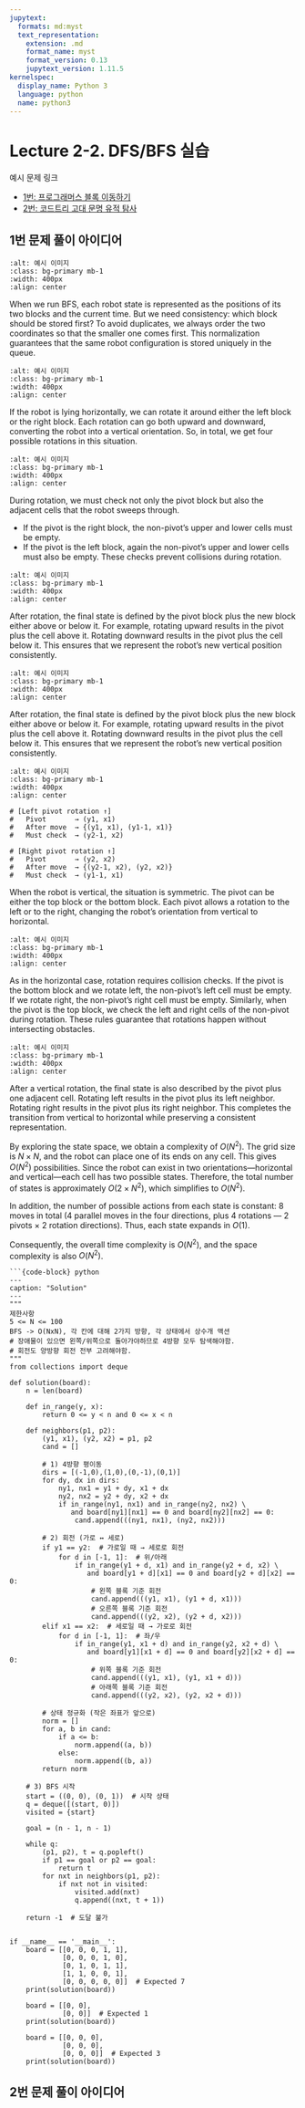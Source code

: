 ```yaml
---
jupytext:
  formats: md:myst
  text_representation:
    extension: .md
    format_name: myst
    format_version: 0.13
    jupytext_version: 1.11.5
kernelspec:
  display_name: Python 3
  language: python
  name: python3
---
```


# Lecture 2-2. DFS/BFS 실습

예시 문제 링크 
- [1번: 프로그래머스 블록 이동하기](https://school.programmers.co.kr/learn/courses/30/lessons/60063)
- [2번: 코드트리 고대 문명 유적 탐사](https://www.codetree.ai/ko/frequent-problems/samsung-sw/problems/ancient-ruin-exploration/description)

## 1번 문제 풀이 아이디어 

```{image} ../../assets/img/DFS_BFSPS/1.png
:alt: 예시 이미지
:class: bg-primary mb-1
:width: 400px
:align: center
```

When we run BFS, each robot state is represented as the positions of its two blocks and the current time. But we need consistency: which block should be stored first? To avoid duplicates, we always order the two coordinates so that the smaller one comes first. This normalization guarantees that the same robot configuration is stored uniquely in the queue.



```{image} ../../assets/img/DFS_BFSPS/2.png
:alt: 예시 이미지
:class: bg-primary mb-1
:width: 400px
:align: center
```
If the robot is lying horizontally, we can rotate it around either the left block or the right block. Each rotation can go both upward and downward, converting the robot into a vertical orientation. So, in total, we get four possible rotations in this situation.


```{image} ../../assets/img/DFS_BFSPS/2.png
:alt: 예시 이미지
:class: bg-primary mb-1
:width: 400px
:align: center
```
During rotation, we must check not only the pivot block but also the adjacent cells that the robot sweeps through.
- If the pivot is the right block, the non-pivot’s upper and lower cells must be empty.
- If the pivot is the left block, again the non-pivot’s upper and lower cells must also be empty.
These checks prevent collisions during rotation.


```{image} ../../assets/img/DFS_BFSPS/3.png
:alt: 예시 이미지
:class: bg-primary mb-1
:width: 400px
:align: center
```

After rotation, the final state is defined by the pivot block plus the new block either above or below it.
For example, rotating upward results in the pivot plus the cell above it.
Rotating downward results in the pivot plus the cell below it.
This ensures that we represent the robot’s new vertical position consistently.

```{image} ../../assets/img/DFS_BFSPS/4.png
:alt: 예시 이미지
:class: bg-primary mb-1
:width: 400px
:align: center
```

After rotation, the final state is defined by the pivot block plus the new block either above or below it. For example, rotating upward results in the pivot plus the cell above it.
Rotating downward results in the pivot plus the cell below it.
This ensures that we represent the robot’s new vertical position consistently.


```{image} ../../assets/img/DFS_BFSPS/5.png
:alt: 예시 이미지
:class: bg-primary mb-1
:width: 400px
:align: center
```

```{code-block} python
# [Left pivot rotation ↑]
#   Pivot       → (y1, x1)
#   After move  → {(y1, x1), (y1-1, x1)}
#   Must check  → (y2-1, x2)

# [Right pivot rotation ↑]
#   Pivot       → (y2, x2)
#   After move  → {(y2-1, x2), (y2, x2)}
#   Must check  → (y1-1, x1)
```

When the robot is vertical, the situation is symmetric.
The pivot can be either the top block or the bottom block.
Each pivot allows a rotation to the left or to the right, changing the robot’s orientation from vertical to horizontal.

```{image} ../../assets/img/DFS_BFSPS/6.png
:alt: 예시 이미지
:class: bg-primary mb-1
:width: 400px
:align: center
```

As in the horizontal case, rotation requires collision checks.
If the pivot is the bottom block and we rotate left, the non-pivot’s left cell must be empty.
If we rotate right, the non-pivot’s right cell must be empty.
Similarly, when the pivot is the top block, we check the left and right cells of the non-pivot during rotation.
These rules guarantee that rotations happen without intersecting obstacles.

```{image} ../../assets/img/DFS_BFSPS/7.png
:alt: 예시 이미지
:class: bg-primary mb-1
:width: 400px
:align: center
```

After a vertical rotation, the final state is also described by the pivot plus one adjacent cell.
Rotating left results in the pivot plus its left neighbor.
Rotating right results in the pivot plus its right neighbor.
This completes the transition from vertical to horizontal while preserving a consistent representation.

By exploring the state space, we obtain a complexity of $O(N^2)$.
The grid size is $N \times N$, and the robot can place one of its ends on any cell. This gives $O(N^2)$ possibilities. Since the robot can exist in two orientations—horizontal and vertical—each cell has two possible states. Therefore, the total number of states is approximately $O(2 \times N^2)$, which simplifies to $O(N^2)$.

In addition, the number of possible actions from each state is constant: 8 moves in total (4 parallel moves in the four directions, plus 4 rotations — 2 pivots × 2 rotation directions). Thus, each state expands in $O(1)$.

Consequently, the overall time complexity is $O(N^2)$, and the space complexity is also $O(N^2)$.

```{toggle}
```{code-block} python
---
caption: "Solution" 
---
"""
제한사항 
5 <= N <= 100 
BFS -> O(NxN), 각 칸에 대해 2가지 방향, 각 상태에서 상수개 액션 
# 장애물이 있으면 왼쪽/위쪽으로 돌아가야하므로 4방향 모두 탐색해야함. 
# 회전도 양방향 회전 전부 고려해야함. 
"""
from collections import deque 

def solution(board):
    n = len(board)

    def in_range(y, x):
        return 0 <= y < n and 0 <= x < n

    def neighbors(p1, p2):
        (y1, x1), (y2, x2) = p1, p2
        cand = []

        # 1) 4방향 평이동
        dirs = [(-1,0),(1,0),(0,-1),(0,1)]
        for dy, dx in dirs:
            ny1, nx1 = y1 + dy, x1 + dx
            ny2, nx2 = y2 + dy, x2 + dx
            if in_range(ny1, nx1) and in_range(ny2, nx2) \
               and board[ny1][nx1] == 0 and board[ny2][nx2] == 0:
                cand.append(((ny1, nx1), (ny2, nx2)))

        # 2) 회전 (가로 ↔ 세로)
        if y1 == y2:  # 가로일 때 → 세로로 회전
            for d in [-1, 1]:  # 위/아래
                if in_range(y1 + d, x1) and in_range(y2 + d, x2) \
                   and board[y1 + d][x1] == 0 and board[y2 + d][x2] == 0:
                    # 왼쪽 블록 기준 회전
                    cand.append(((y1, x1), (y1 + d, x1)))
                    # 오른쪽 블록 기준 회전
                    cand.append(((y2, x2), (y2 + d, x2)))
        elif x1 == x2:  # 세로일 때 → 가로로 회전
            for d in [-1, 1]:  # 좌/우
                if in_range(y1, x1 + d) and in_range(y2, x2 + d) \
                   and board[y1][x1 + d] == 0 and board[y2][x2 + d] == 0:
                    # 위쪽 블록 기준 회전
                    cand.append(((y1, x1), (y1, x1 + d)))
                    # 아래쪽 블록 기준 회전
                    cand.append(((y2, x2), (y2, x2 + d)))

        # 상태 정규화 (작은 좌표가 앞으로)
        norm = []
        for a, b in cand:
            if a <= b:
                norm.append((a, b))
            else:
                norm.append((b, a))
        return norm

    # 3) BFS 시작
    start = ((0, 0), (0, 1))  # 시작 상태
    q = deque([(start, 0)])
    visited = {start}

    goal = (n - 1, n - 1)

    while q:
        (p1, p2), t = q.popleft()
        if p1 == goal or p2 == goal:
            return t
        for nxt in neighbors(p1, p2):
            if nxt not in visited:
                visited.add(nxt)
                q.append((nxt, t + 1))

    return -1  # 도달 불가


if __name__ == '__main__':
    board = [[0, 0, 0, 1, 1],
             [0, 0, 0, 1, 0],
             [0, 1, 0, 1, 1],
             [1, 1, 0, 0, 1],
             [0, 0, 0, 0, 0]]  # Expected 7
    print(solution(board))

    board = [[0, 0], 
             [0, 0]]  # Expected 1
    print(solution(board))

    board = [[0, 0, 0], 
             [0, 0, 0], 
             [0, 0, 0]]  # Expected 3
    print(solution(board))

```

## 2번 문제 풀이 아이디어 